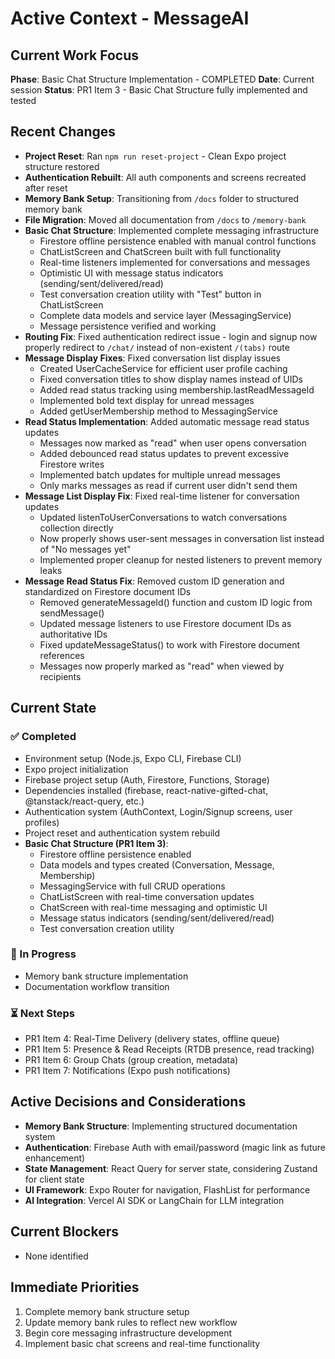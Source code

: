 # Active Context - MessageAI

## Current Work Focus

**Phase**: Basic Chat Structure Implementation - COMPLETED
**Date**: Current session
**Status**: PR1 Item 3 - Basic Chat Structure fully implemented and tested

## Recent Changes

- **Project Reset**: Ran `npm run reset-project` - Clean Expo project structure restored
- **Authentication Rebuilt**: All auth components and screens recreated after reset
- **Memory Bank Setup**: Transitioning from `/docs` folder to structured memory bank
- **File Migration**: Moved all documentation from `/docs` to `/memory-bank`
- **Basic Chat Structure**: Implemented complete messaging infrastructure
  - Firestore offline persistence enabled with manual control functions
  - ChatListScreen and ChatScreen built with full functionality
  - Real-time listeners implemented for conversations and messages
  - Optimistic UI with message status indicators (sending/sent/delivered/read)
  - Test conversation creation utility with "Test" button in ChatListScreen
  - Complete data models and service layer (MessagingService)
  - Message persistence verified and working
- **Routing Fix**: Fixed authentication redirect issue - login and signup now properly redirect to `/chat/` instead of non-existent `/(tabs)` route
- **Message Display Fixes**: Fixed conversation list display issues
  - Created UserCacheService for efficient user profile caching
  - Fixed conversation titles to show display names instead of UIDs
  - Added read status tracking using membership.lastReadMessageId
  - Implemented bold text display for unread messages
  - Added getUserMembership method to MessagingService
- **Read Status Implementation**: Added automatic message read status updates
  - Messages now marked as "read" when user opens conversation
  - Added debounced read status updates to prevent excessive Firestore writes
  - Implemented batch updates for multiple unread messages
  - Only marks messages as read if current user didn't send them
- **Message List Display Fix**: Fixed real-time listener for conversation updates
  - Updated listenToUserConversations to watch conversations collection directly
  - Now properly shows user-sent messages in conversation list instead of "No messages yet"
  - Implemented proper cleanup for nested listeners to prevent memory leaks
- **Message Read Status Fix**: Removed custom ID generation and standardized on Firestore document IDs
  - Removed generateMessageId() function and custom ID logic from sendMessage()
  - Updated message listeners to use Firestore document IDs as authoritative IDs
  - Fixed updateMessageStatus() to work with Firestore document references
  - Messages now properly marked as "read" when viewed by recipients

## Current State

### ✅ Completed

- Environment setup (Node.js, Expo CLI, Firebase CLI)
- Expo project initialization
- Firebase project setup (Auth, Firestore, Functions, Storage)
- Dependencies installed (firebase, react-native-gifted-chat, @tanstack/react-query, etc.)
- Authentication system (AuthContext, Login/Signup screens, user profiles)
- Project reset and authentication system rebuild
- **Basic Chat Structure (PR1 Item 3)**:
  - Firestore offline persistence enabled
  - Data models and types created (Conversation, Message, Membership)
  - MessagingService with full CRUD operations
  - ChatListScreen with real-time conversation updates
  - ChatScreen with real-time messaging and optimistic UI
  - Message status indicators (sending/sent/delivered/read)
  - Test conversation creation utility

### 🔄 In Progress

- Memory bank structure implementation
- Documentation workflow transition

### ⏳ Next Steps

- PR1 Item 4: Real-Time Delivery (delivery states, offline queue)
- PR1 Item 5: Presence & Read Receipts (RTDB presence, read tracking)
- PR1 Item 6: Group Chats (group creation, metadata)
- PR1 Item 7: Notifications (Expo push notifications)

## Active Decisions and Considerations

- **Memory Bank Structure**: Implementing structured documentation system
- **Authentication**: Firebase Auth with email/password (magic link as future enhancement)
- **State Management**: React Query for server state, considering Zustand for client state
- **UI Framework**: Expo Router for navigation, FlashList for performance
- **AI Integration**: Vercel AI SDK or LangChain for LLM integration

## Current Blockers

- None identified

## Immediate Priorities

1. Complete memory bank structure setup
2. Update memory bank rules to reflect new workflow
3. Begin core messaging infrastructure development
4. Implement basic chat screens and real-time functionality
